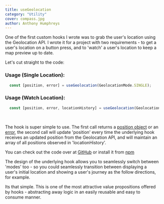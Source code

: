 ```yaml
---
title: useGeolocation
category: "Utility"
cover: compass.jpg
author: Anthony Humphreys
---
```


One of the first custom hooks I wrote was to grab the user's location using the Geolocation API. I wrote it for a project with two requirements - to get a user's location on a button press, and to 'watch' a user's location to keep a map preview up to date.

Let's cut straight to the code:

### Usage (Single Location):

```TypeScript
  const [position, error] = useGeolocation(GeolocationMode.SINGLE);
```

### Usage (Watch Location):

```TypeScript
  const [position, error, locationHistory] = useGeolocation(GeolocationMode.WATCH);
```

<br>

The hook is super simple to use. The first call returns a [position object](https://developer.mozilla.org/en-US/docs/Web/API/GeolocationPosition) or an [error](https://developer.mozilla.org/en-US/docs/Web/API/GeolocationPositionError), the second call will update 'position' every time the underlying hook receives an updated position from the Geolocation API, and will maintain an array of all positions observed in 'locationHistory'.

You can check out the code over at [GitHub](https://github.com/anthonyhumphreys/hooks) or install it from [npm](https://www.npmjs.com/package/@anthonyhumphreys/hooks)

The design of the underlying hook allows you to seamlessly switch between 'modes' too - so you could seamlessly transition between displaying a user's initial location and showing a user's journey as the follow directions, for example.

Its that simple. This is one of the most attractive value propositions offered by hooks - abstracting away logic in an easily reusable and easy to consume manner.
